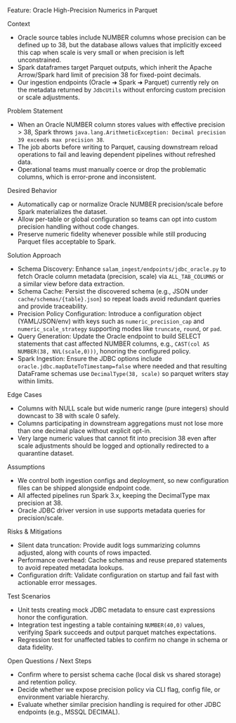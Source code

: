 Feature: Oracle High-Precision Numerics in Parquet

Context
- Oracle source tables include NUMBER columns whose precision can be defined up to 38, but the database allows values that implicitly exceed this cap when scale is very small or when precision is left unconstrained.
- Spark dataframes target Parquet outputs, which inherit the Apache Arrow/Spark hard limit of precision 38 for fixed-point decimals.
- Our ingestion endpoints (Oracle ➜ Spark ➜ Parquet) currently rely on the metadata returned by `JdbcUtils` without enforcing custom precision or scale adjustments.

Problem Statement
- When an Oracle NUMBER column stores values with effective precision > 38, Spark throws `java.lang.ArithmeticException: Decimal precision 39 exceeds max precision 38`.
- The job aborts before writing to Parquet, causing downstream reload operations to fail and leaving dependent pipelines without refreshed data.
- Operational teams must manually coerce or drop the problematic columns, which is error-prone and inconsistent.

Desired Behavior
- Automatically cap or normalize Oracle NUMBER precision/scale before Spark materializes the dataset.
- Allow per-table or global configuration so teams can opt into custom precision handling without code changes.
- Preserve numeric fidelity whenever possible while still producing Parquet files acceptable to Spark.

Solution Approach
- Schema Discovery: Enhance `salam_ingest/endpoints/jdbc_oracle.py` to fetch Oracle column metadata (precision, scale) via `ALL_TAB_COLUMNS` or a similar view before data extraction.
- Schema Cache: Persist the discovered schema (e.g., JSON under `cache/schemas/{table}.json`) so repeat loads avoid redundant queries and provide traceability.
- Precision Policy Configuration: Introduce a configuration object (YAML/JSON/env) with keys such as `numeric_precision_cap` and `numeric_scale_strategy` supporting modes like `truncate`, `round`, or `pad`.
- Query Generation: Update the Oracle endpoint to build SELECT statements that cast affected NUMBER columns, e.g., `CAST(col AS NUMBER(38, NVL(scale,0)))`, honoring the configured policy.
- Spark Ingestion: Ensure the JDBC options include `oracle.jdbc.mapDateToTimestamp=false` where needed and that resulting DataFrame schemas use `DecimalType(38, scale)` so parquet writers stay within limits.

Edge Cases
- Columns with NULL scale but wide numeric range (pure integers) should downcast to 38 with scale 0 safely.
- Columns participating in downstream aggregations must not lose more than one decimal place without explicit opt-in.
- Very large numeric values that cannot fit into precision 38 even after scale adjustments should be logged and optionally redirected to a quarantine dataset.

Assumptions
- We control both ingestion configs and deployment, so new configuration files can be shipped alongside endpoint code.
- All affected pipelines run Spark 3.x, keeping the DecimalType max precision at 38.
- Oracle JDBC driver version in use supports metadata queries for precision/scale.

Risks & Mitigations
- Silent data truncation: Provide audit logs summarizing columns adjusted, along with counts of rows impacted.
- Performance overhead: Cache schemas and reuse prepared statements to avoid repeated metadata lookups.
- Configuration drift: Validate configuration on startup and fail fast with actionable error messages.

Test Scenarios
- Unit tests creating mock JDBC metadata to ensure cast expressions honor the configuration.
- Integration test ingesting a table containing `NUMBER(40,0)` values, verifying Spark succeeds and output parquet matches expectations.
- Regression test for unaffected tables to confirm no change in schema or data fidelity.

Open Questions / Next Steps
- Confirm where to persist schema cache (local disk vs shared storage) and retention policy.
- Decide whether we expose precision policy via CLI flag, config file, or environment variable hierarchy.
- Evaluate whether similar precision handling is required for other JDBC endpoints (e.g., MSSQL DECIMAL).
